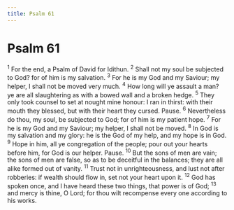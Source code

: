 ```yaml
---
title: Psalm 61
---
```

# Psalm 61

<sup>1</sup> For the end, a Psalm of David for Idithun. <sup>2</sup> Shall not my soul be subjected to God? for of him is my salvation. <sup>3</sup> For he is my God and my Saviour; my helper, I shall not be moved very much. <sup>4</sup> How long will ye assault a man? ye are all slaughtering as with a bowed wall and a broken hedge. <sup>5</sup> They only took counsel to set at nought mine honour: I ran in thirst: with their mouth they blessed, but with their heart they cursed. Pause. <sup>6</sup> Nevertheless do thou, my soul, be subjected to God; for of him is my patient hope. <sup>7</sup> For he is my God and my Saviour; my helper, I shall not be moved. <sup>8</sup> In God is my salvation and my glory: he is the God of my help, and my hope is in God. <sup>9</sup> Hope in him, all ye congregation of the people; pour out your hearts before him, for God is our helper. Pause. <sup>10</sup> But the sons of men are vain; the sons of men are false, so as to be deceitful in the balances; they are all alike formed out of vanity. <sup>11</sup> Trust not in unrighteousness, and lust not after robberies: if wealth should flow in, set not your heart upon it. <sup>12</sup> God has spoken once, and I have heard these two things, that power is of God; <sup>13</sup> and mercy is thine, O Lord; for thou wilt recompense every one according to his works. 